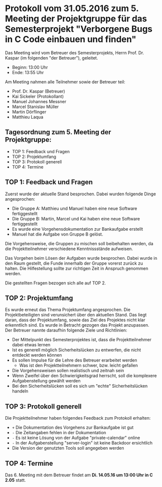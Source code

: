 # Protokoll vom 31.05.2016 zum 5. Meeting der Projektgruppe für das Semesterprojekt "Verborgene Bugs in C Code einbauen und finden"

Das Meeting wird vom Betreuer des Semesterprojekts, Herrn Prof. Dr. Kaspar (im
folgenden "der Betreuer"), geleitet.

- Beginn: 13:00 Uhr
- Ende:   13:55 Uhr

Am Meeting nahmen alle Teilnehmer sowie der Betreuer teil:

- Prof. Dr. Kaspar (Betreuer)
- Kai Sickeler (Protokollant)
- Manuel Johannes Messner
- Marcel Stanislav Müller
- Martin Dörflinger
- Matthieu Laqua

## Tagesordnung zum 5. Meeting der Projektgruppe:
- TOP 1: Feedback und Fragen
- TOP 2: Projektumfang
- TOP 3: Protokoll generell
- TOP 4: Termine

## TOP 1: Feedback und Fragen
Zuerst wurde der aktuelle Stand besprochen. Dabei wurden folgende Dinge
angesprochen:

- Die Gruppe A: Matthieu und Manuel haben eine neue Software fertiggestellt
- Die Gruppe B: Martin, Marcel und Kai haben eine neue Software fertiggestellt
- Es wurde eine Vorgehensdokumentation zur Bankaufgabe erstellt
- Manuel hat die Aufgabe von Gruppe B gelöst.

Die Vorgehensweise, die Gruppen zu mischen soll beibehalten werden, da die
Projektteilnehmer verschiedene Kenntnissstände aufweisen.

Das Vorgehen beim Lösen der Aufgaben wurde besprochen. Dabei wurde in den Raum
gestellt, die Funde innerhalb der Gruppe vorerst zurück zu halten. Die
Hilfestellung sollte zur richtigen Zeit in Anspruch genommen werden.

Die gestellten Fragen bezogen sich alle auf TOP 2.

## TOP 2: Projektumfang
Es wurde erneut das Thema Projektumfang angesprochen. Die Projektbeteiligten
sind verunsichert über den aktuellen Stand. Das liegt daran, dass der
Projektumfang, sowie das Ziel des Projektes nicht klar erkenntlich sind. Es
wurde in Betracht gezogen das Projekt anzupassen. Der Betreuer nannte daraufhin
folgende Ziele und Richtlinien:

- Der Mittelpunkt des Semesterprojektes ist, dass die Projektteilnehmer dabei
  etwas lernen
- Ist es generell möglich Sicherheitslücken zu entwerfen, die nicht entdeckt
  werden können
- Es sollen Impulse für die Lehre des Betreuer erarbeitet werden
    - Was ist den Projektteilnehmern schwer, bzw. leicht gefallen
- Die Vorgehensweisen sollen realistisch und zeitnah sein
- Wenn Zweifel über den Schwierigkeitsgrad herrscht, soll die komplexere
  Aufgabenstellung gewählt werden
- Bei den Sicherheitslücken soll es sich um "echte" Sicherheitslücken handeln

## TOP 3: Protokoll generell
Die Projektteilnehmer haben folgendes Feedback zum Protokoll erhalten:

- `+` Die Dokumentation des Vorgehens zur Bankaufgabe ist gut
- `-` Die Zeitangaben fehlen in der Dokumentation
- `-` Es ist keine Lösung von der Aufgabe "private-calendar" online
- `-` In der Aufgabenstellung "server-login" ist keine Backdoor ersichtlich
- Die Version der genutzten Tools soll angegeben werden

## TOP 4: Termine
Das 6. Meeting mit dem Betreuer findet am **Di. 14.05.16 um 13:00 Uhr in C
2.05** statt.

